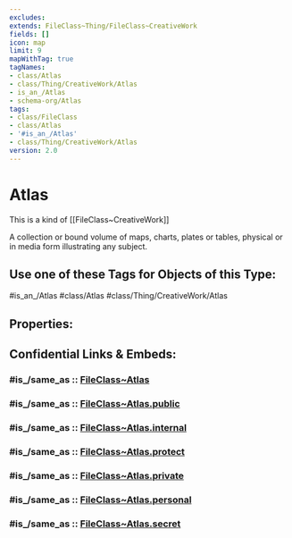 ```yaml
---
excludes: 
extends: FileClass~Thing/FileClass~CreativeWork
fields: []
icon: map
limit: 9
mapWithTag: true
tagNames:
- class/Atlas
- class/Thing/CreativeWork/Atlas
- is_an_/Atlas
- schema-org/Atlas
tags:
- class/FileClass
- class/Atlas
- '#is_an_/Atlas'
- class/Thing/CreativeWork/Atlas
version: 2.0
---
```


# Atlas
This is a kind of [[FileClass~CreativeWork]]

A collection or bound volume of maps, charts, plates or tables, physical or in media form illustrating any subject.


## Use one of these Tags for Objects of this Type:

#is_an_/Atlas
#class/Atlas
#class/Thing/CreativeWork/Atlas

## Properties:


## Confidential Links & Embeds: 

### #is_/same_as :: [FileClass~Atlas](/_Standards/fileClass/FileClass~Thing/FileClass~CreativeWork/FileClass~Atlas.md) 

### #is_/same_as :: [FileClass~Atlas.public](/_public/fileClass/FileClass~Thing/FileClass~CreativeWork/FileClass~Atlas.public.md) 

### #is_/same_as :: [FileClass~Atlas.internal](/_internal/fileClass/FileClass~Thing/FileClass~CreativeWork/FileClass~Atlas.internal.md) 

### #is_/same_as :: [FileClass~Atlas.protect](/_protect/fileClass/FileClass~Thing/FileClass~CreativeWork/FileClass~Atlas.protect.md) 

### #is_/same_as :: [FileClass~Atlas.private](/_private/fileClass/FileClass~Thing/FileClass~CreativeWork/FileClass~Atlas.private.md) 

### #is_/same_as :: [FileClass~Atlas.personal](/_personal/fileClass/FileClass~Thing/FileClass~CreativeWork/FileClass~Atlas.personal.md) 

### #is_/same_as :: [FileClass~Atlas.secret](/_secret/fileClass/FileClass~Thing/FileClass~CreativeWork/FileClass~Atlas.secret.md)

